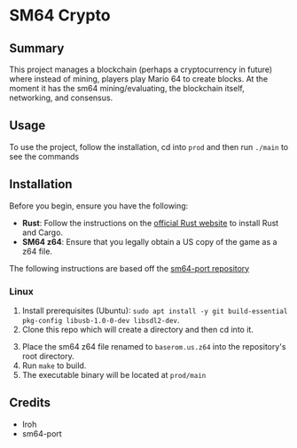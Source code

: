 

# SM64 Crypto

## Summary
<!-- Fill in a brief summary of your project here. Describe its purpose, features, and any other relevant information. -->
This project manages a blockchain (perhaps a cryptocurrency in future) where instead of mining, players play Mario 64 to create blocks. At the moment it has the sm64 mining/evaluating, the blockchain itself, networking, and consensus.

## Usage
To use the project, follow the installation, cd into `prod` and then run `./main` to see the commands


## Installation
Before you begin, ensure you have the following:

- **Rust**: Follow the instructions on the [official Rust website](https://www.rust-lang.org/tools/install) to install Rust and Cargo.
- **SM64 z64**: Ensure that you legally obtain a US copy of the game as a z64 file.

The following instructions are based off the [sm64-port repository](https://www.github.com/sm64-port/sm64-port)

### Linux

1. Install prerequisites (Ubuntu): `sudo apt install -y git build-essential pkg-config libusb-1.0-0-dev libsdl2-dev`.
2. Clone this repo which will create a directory and then cd into it.
<!-- 2. Clone the repo: `git clone https://github.com/sm64-port/sm64-port.git`, which will create a directory `sm64-port` and then **enter** it `cd sm64-port`. -->
3. Place the sm64 z64 file renamed to `baserom.us.z64` into the repository's root directory.
4. Run `make` to build.
5. The executable binary will be located at `prod/main`

<!-- ### Windows

1. Install and update MSYS2, following all the directions listed on https://www.msys2.org/.
2. From the start menu, launch MSYS2 MinGW and install required packages depending on your machine (do **NOT** launch "MSYS2 MSYS"):
  * 64-bit: Launch "MSYS2 MinGW 64-bit" and install: `pacman -S git make python3 mingw-w64-x86_64-gcc`
  * 32-bit (will also work on 64-bit machines): Launch "MSYS2 MinGW 32-bit" and install: `pacman -S git make python3 mingw-w64-i686-gcc`
  * Do **NOT** by mistake install the package called simply `gcc`.
3. The MSYS2 terminal has a _current working directory_ that initially is `C:\msys64\home\<username>` (home directory). At the prompt, you will see the current working directory in yellow. `~` is an alias for the home directory. You can change the current working directory to `My Documents` by entering `cd /c/Users/<username>/Documents`.
4. Clone the repo: `git clone https://github.com/sm64-port/sm64-port.git`, which will create a directory `sm64-port` and then **enter** it `cd sm64-port`.
5. Place a *Super Mario 64* ROM called `baserom.<VERSION>.z64` into the repository's root directory for asset extraction, where `VERSION` can be `us`, `jp`, or `eu`.
6. Run `make` to build. Qualify the version through `make VERSION=<VERSION>`. Add `-j4` to improve build speed (hardware dependent based on the amount of CPU cores available).
7. The executable binary will be located at `build/<VERSION>_pc/sm64.<VERSION>.f3dex2e.exe` inside the repository. -->

## Credits
* Iroh
* sm64-port